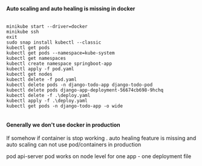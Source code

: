 
#### Auto scaling and auto healing is missing in docker

```

minikube start --driver=docker
minikube ssh
exit
sudo snap install kubectl --classic
kubectl get pods
kubectl get pods --namespace=kube-system
kubectl get namespaces
kubectl create namespace springboot-app
kubectl apply -f pod.yaml
kubectl get nodes
kubectl delete -f pod.yaml
kubectl delete pods -n django-todo-app django-todo-pod
kubectl delete pods django-app-deployment-56674cb698-9hchq
kubectl delete -f .\deploy.yaml
kubectl apply -f .\deploy.yaml
kubectl get pods -n django-todo-app -o wide


```
#### Generally we don't use docker in production

If somehow if container is stop working . auto healing feature is missing and auto scaling
can not use pod/containers in production

pod
api-server
pod works on node level
for one app - one deployment file


